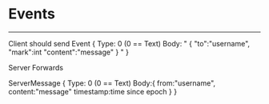 # Events 
----------
Client should send
Event {
    Type: 0 (0 == Text)
    Body: "
    {
        "to":"username",
        "mark":int
        "content":"message"
    }
    "
}

Server Forwards

ServerMessage {
    Type: 0 (0 == Text)
    Body:{
        from:"username",
        content:"message"
        timestamp:time since epoch
    }
}

